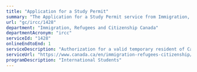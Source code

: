 ```yaml
---
title: "Application for a Study Permit"
summary: "The Application for a Study Permit service from Immigration, Refugees and Citizenship Canada is available end-to-end online, according to the GC Service Inventory."
url: "gc/ircc/1428"
department: "Immigration, Refugees and Citizenship Canada"
departmentAcronym: "ircc"
serviceId: "1428"
onlineEndtoEnd: 1
serviceDescription: "Authorization for a valid temporary resident of Canada to study in Canada for more than six months."
serviceUrl: "https://www.canada.ca/en/immigration-refugees-citizenship/services/study-canada/study-permit.html"
programDescription: "International Students"
---
```

